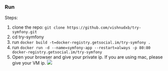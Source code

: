 ### Run

Steps:

1. clone the repo: `git clone https://github.com/vishnudxb/try-symfony.git`
1. cd try-symfony
1. run `docker build -t=docker-registry.getsocial.im/try-symfony .`
1. run `docker run -d --name=symfony-app --restart=always -p 80:80 docker-registry.getsocial.im/try-symfony`
1. Open your browser and give your private ip. If you are using mac, please give your VM ip. 
![](https://s3-eu-west-1.amazonaws.com/uploads-eu.hipchat.com/55086/2540360/mZfUHMfG7Hrayzj/Screen%20Shot%202015-11-09%20at%2010.18.20%20AM.png)

